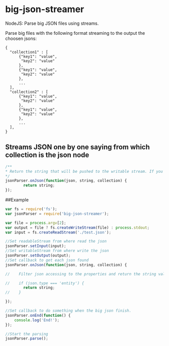 # big-json-streamer

NodeJS: Parse big JSON files using streams.

Parse big files with the following format streaming to the output the choosen jsons:


    {
      "collection1" : [
          {"key1": "value",
           "key2": "value"
          },
          {"key1": "value",
           "key2": "value"
          },
          ...
      ],
      "collection2" : [
          {"key1": "value",
           "key2": "value"
          },
          {"key1": "value",
           "key2": "value"
          },
          ...
      ],
    }
    
## Streams JSON one by one saying from which collection is the json node

```javascript
/**
* Return the string that will be pushed to the writable stream. If you want to ignore the json node just return null.
*/
jsonParser.onJson(function(json, string, collection) {
        return string;
});
```
    

##Example

```javascript
var fs = require('fs');
var jsonParser = require('big-json-streamer');

var file = process.argv[2];
var output = file ? fs.createWriteStream(file) : process.stdout;
var input = fs.createReadStream('./test.json');

//Set readableStream from where read the json
jsonParser.setInput(input);
//Set writableStream from where write the json
jsonParser.setOutput(output);
//Set callback to get each json found
jsonParser.onJson(function(json, string, collection) {

//    Filter json accessing to the properties and return the string value if you want to include it to the result or null if you want to discard it.

//    if (json.type === 'entity') {
        return string;
//    }

});

//Set callback to do something when the big json finish.
jsonParser.onEnd(function() {
    console.log('End!');
});

//Start the parsing
jsonParser.parse();

```
